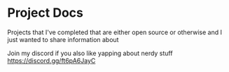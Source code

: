 # Project Docs
Projects that I've completed that are either open source or otherwise and I just wanted to share information about

Join my discord if you also like yapping about nerdy stuff https://discord.gg/ft6pA6JayC
